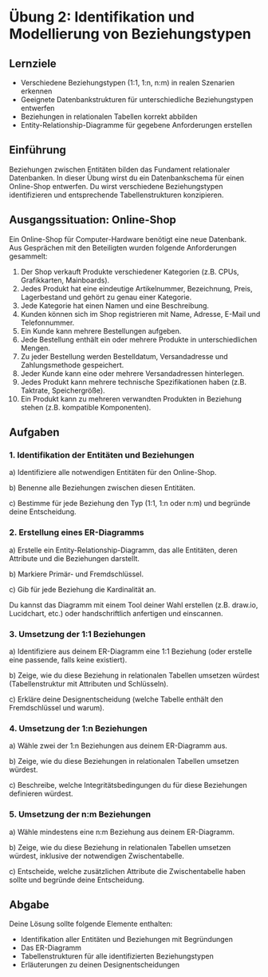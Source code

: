 # Übung 2: Identifikation und Modellierung von Beziehungstypen

## Lernziele

- Verschiedene Beziehungstypen (1:1, 1:n, n:m) in realen Szenarien erkennen
- Geeignete Datenbankstrukturen für unterschiedliche Beziehungstypen entwerfen
- Beziehungen in relationalen Tabellen korrekt abbilden
- Entity-Relationship-Diagramme für gegebene Anforderungen erstellen

## Einführung

Beziehungen zwischen Entitäten bilden das Fundament relationaler Datenbanken. In dieser Übung wirst du ein Datenbankschema für einen Online-Shop entwerfen. Du wirst verschiedene Beziehungstypen identifizieren und entsprechende Tabellenstrukturen konzipieren.

## Ausgangssituation: Online-Shop

Ein Online-Shop für Computer-Hardware benötigt eine neue Datenbank. Aus Gesprächen mit den Beteiligten wurden folgende Anforderungen gesammelt:

1. Der Shop verkauft Produkte verschiedener Kategorien (z.B. CPUs, Grafikkarten, Mainboards).
2. Jedes Produkt hat eine eindeutige Artikelnummer, Bezeichnung, Preis, Lagerbestand und gehört zu genau einer Kategorie.
3. Jede Kategorie hat einen Namen und eine Beschreibung.
4. Kunden können sich im Shop registrieren mit Name, Adresse, E-Mail und Telefonnummer.
5. Ein Kunde kann mehrere Bestellungen aufgeben.
6. Jede Bestellung enthält ein oder mehrere Produkte in unterschiedlichen Mengen.
7. Zu jeder Bestellung werden Bestelldatum, Versandadresse und Zahlungsmethode gespeichert.
8. Jeder Kunde kann eine oder mehrere Versandadressen hinterlegen.
9. Jedes Produkt kann mehrere technische Spezifikationen haben (z.B. Taktrate, Speichergröße).
10. Ein Produkt kann zu mehreren verwandten Produkten in Beziehung stehen (z.B. kompatible Komponenten).

## Aufgaben

### 1. Identifikation der Entitäten und Beziehungen

a) Identifiziere alle notwendigen Entitäten für den Online-Shop.

b) Benenne alle Beziehungen zwischen diesen Entitäten.

c) Bestimme für jede Beziehung den Typ (1:1, 1:n oder n:m) und begründe deine Entscheidung.

### 2. Erstellung eines ER-Diagramms

a) Erstelle ein Entity-Relationship-Diagramm, das alle Entitäten, deren Attribute und die Beziehungen darstellt.

b) Markiere Primär- und Fremdschlüssel.

c) Gib für jede Beziehung die Kardinalität an.

Du kannst das Diagramm mit einem Tool deiner Wahl erstellen (z.B. draw.io, Lucidchart, etc.) oder handschriftlich anfertigen und einscannen.

### 3. Umsetzung der 1:1 Beziehungen

a) Identifiziere aus deinem ER-Diagramm eine 1:1 Beziehung (oder erstelle eine passende, falls keine existiert).

b) Zeige, wie du diese Beziehung in relationalen Tabellen umsetzen würdest (Tabellenstruktur mit Attributen und Schlüsseln).

c) Erkläre deine Designentscheidung (welche Tabelle enthält den Fremdschlüssel und warum).

### 4. Umsetzung der 1:n Beziehungen

a) Wähle zwei der 1:n Beziehungen aus deinem ER-Diagramm aus.

b) Zeige, wie du diese Beziehungen in relationalen Tabellen umsetzen würdest.

c) Beschreibe, welche Integritätsbedingungen du für diese Beziehungen definieren würdest.

### 5. Umsetzung der n:m Beziehungen

a) Wähle mindestens eine n:m Beziehung aus deinem ER-Diagramm.

b) Zeige, wie du diese Beziehung in relationalen Tabellen umsetzen würdest, inklusive der notwendigen Zwischentabelle.

c) Entscheide, welche zusätzlichen Attribute die Zwischentabelle haben sollte und begründe deine Entscheidung.

## Abgabe

Deine Lösung sollte folgende Elemente enthalten:
- Identifikation aller Entitäten und Beziehungen mit Begründungen
- Das ER-Diagramm
- Tabellenstrukturen für alle identifizierten Beziehungstypen
- Erläuterungen zu deinen Designentscheidungen
